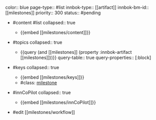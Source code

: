 color:: blue
page-type:: #list
innbok-type:: [[artifact]]
innbok-bm-id:: [[milestones]]
priority:: 300
status:: #pending

- #content #list
  collapsed:: true
	- {{embed [[milestones/content]]}}
- #topics
   collapsed:: true
    - {{query (and [[milestones]] (property :innbok-artifact [[milestones]]))}}
      query-table:: true
      query-properties:: [:block]
- #keys
  collapsed:: true
	- {{embed [[milestones/keys]]}}
	- #class: [milestone](https://go.innbok.com/#/page/innBoK%2Fclass%2Fmilestone)
- #innCoPilot
   collapsed:: true
	 - {{embed [[milestones/innCoPilot]]}}

- #edit [[milestones/workflow]]


